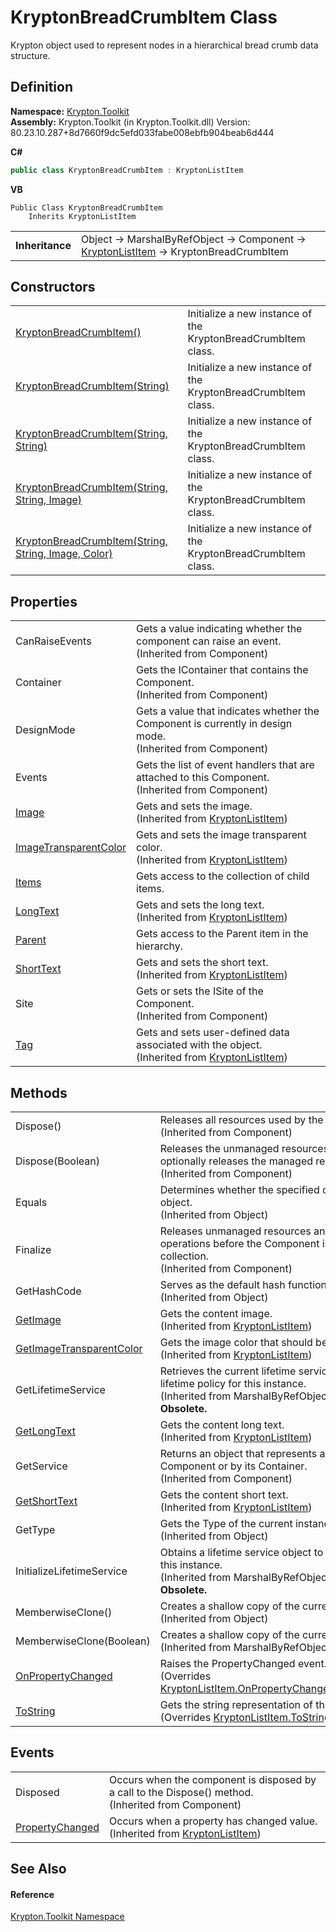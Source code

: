 # KryptonBreadCrumbItem Class


Krypton object used to represent nodes in a hierarchical bread crumb data structure.



## Definition
**Namespace:** <a href="79d2eac2-21f4-54ff-7552-b20c33c30600.md">Krypton.Toolkit</a>  
**Assembly:** Krypton.Toolkit (in Krypton.Toolkit.dll) Version: 80.23.10.287+8d7660f9dc5efd033fabe008ebfb904beab6d444

**C#**
``` C#
public class KryptonBreadCrumbItem : KryptonListItem
```
**VB**
``` VB
Public Class KryptonBreadCrumbItem
	Inherits KryptonListItem
```

<table><tr><td><strong>Inheritance</strong></td><td>Object  →  MarshalByRefObject  →  Component  →  <a href="33541c9a-6117-f59c-b8b8-6a1804a64d9c.md">KryptonListItem</a>  →  KryptonBreadCrumbItem</td></tr>
</table>



## Constructors
<table>
<tr>
<td><a href="30aa0ea2-0f66-9ab0-3334-61b06fb6c9b3.md">KryptonBreadCrumbItem()</a></td>
<td>Initialize a new instance of the KryptonBreadCrumbItem class.</td></tr>
<tr>
<td><a href="2717a91f-e476-0fa1-e10e-0003aa5690fc.md">KryptonBreadCrumbItem(String)</a></td>
<td>Initialize a new instance of the KryptonBreadCrumbItem class.</td></tr>
<tr>
<td><a href="a6fe4b0a-0149-dfa2-7ae0-91f88d389016.md">KryptonBreadCrumbItem(String, String)</a></td>
<td>Initialize a new instance of the KryptonBreadCrumbItem class.</td></tr>
<tr>
<td><a href="e624d4a2-b8d8-8692-ccdd-2cad58f7a62d.md">KryptonBreadCrumbItem(String, String, Image)</a></td>
<td>Initialize a new instance of the KryptonBreadCrumbItem class.</td></tr>
<tr>
<td><a href="e4255e57-70ed-ce36-be61-4dca0483fadf.md">KryptonBreadCrumbItem(String, String, Image, Color)</a></td>
<td>Initialize a new instance of the KryptonBreadCrumbItem class.</td></tr>
</table>

## Properties
<table>
<tr>
<td>CanRaiseEvents</td>
<td>Gets a value indicating whether the component can raise an event.<br />(Inherited from Component)</td></tr>
<tr>
<td>Container</td>
<td>Gets the IContainer that contains the Component.<br />(Inherited from Component)</td></tr>
<tr>
<td>DesignMode</td>
<td>Gets a value that indicates whether the Component is currently in design mode.<br />(Inherited from Component)</td></tr>
<tr>
<td>Events</td>
<td>Gets the list of event handlers that are attached to this Component.<br />(Inherited from Component)</td></tr>
<tr>
<td><a href="d7c5ed86-a1fb-6260-d277-6355a9136d1e.md">Image</a></td>
<td>Gets and sets the image.<br />(Inherited from <a href="33541c9a-6117-f59c-b8b8-6a1804a64d9c.md">KryptonListItem</a>)</td></tr>
<tr>
<td><a href="616cf105-4c43-a81e-64a2-01e2cadd8b4c.md">ImageTransparentColor</a></td>
<td>Gets and sets the image transparent color.<br />(Inherited from <a href="33541c9a-6117-f59c-b8b8-6a1804a64d9c.md">KryptonListItem</a>)</td></tr>
<tr>
<td><a href="9d6bc6a8-1e76-643d-693c-3731761a9e79.md">Items</a></td>
<td>Gets access to the collection of child items.</td></tr>
<tr>
<td><a href="9b68f298-200e-dfea-7eb5-6445b1788f75.md">LongText</a></td>
<td>Gets and sets the long text.<br />(Inherited from <a href="33541c9a-6117-f59c-b8b8-6a1804a64d9c.md">KryptonListItem</a>)</td></tr>
<tr>
<td><a href="cc1cccb3-7c6a-8f9d-42dd-2a5b3b9e725d.md">Parent</a></td>
<td>Gets access to the Parent item in the hierarchy.</td></tr>
<tr>
<td><a href="ccb56980-5664-e2a4-5215-90f794cd8e53.md">ShortText</a></td>
<td>Gets and sets the short text.<br />(Inherited from <a href="33541c9a-6117-f59c-b8b8-6a1804a64d9c.md">KryptonListItem</a>)</td></tr>
<tr>
<td>Site</td>
<td>Gets or sets the ISite of the Component.<br />(Inherited from Component)</td></tr>
<tr>
<td><a href="e847fbbc-44a4-02dd-9249-4db97f4d2383.md">Tag</a></td>
<td>Gets and sets user-defined data associated with the object.<br />(Inherited from <a href="33541c9a-6117-f59c-b8b8-6a1804a64d9c.md">KryptonListItem</a>)</td></tr>
</table>

## Methods
<table>
<tr>
<td>Dispose()</td>
<td>Releases all resources used by the Component.<br />(Inherited from Component)</td></tr>
<tr>
<td>Dispose(Boolean)</td>
<td>Releases the unmanaged resources used by the Component and optionally releases the managed resources.<br />(Inherited from Component)</td></tr>
<tr>
<td>Equals</td>
<td>Determines whether the specified object is equal to the current object.<br />(Inherited from Object)</td></tr>
<tr>
<td>Finalize</td>
<td>Releases unmanaged resources and performs other cleanup operations before the Component is reclaimed by garbage collection.<br />(Inherited from Component)</td></tr>
<tr>
<td>GetHashCode</td>
<td>Serves as the default hash function.<br />(Inherited from Object)</td></tr>
<tr>
<td><a href="54e80074-fd39-95ef-456c-74067b4d36d1.md">GetImage</a></td>
<td>Gets the content image.<br />(Inherited from <a href="33541c9a-6117-f59c-b8b8-6a1804a64d9c.md">KryptonListItem</a>)</td></tr>
<tr>
<td><a href="fa150f7f-4856-2840-e6e3-9c4969cfc7d6.md">GetImageTransparentColor</a></td>
<td>Gets the image color that should be transparent.<br />(Inherited from <a href="33541c9a-6117-f59c-b8b8-6a1804a64d9c.md">KryptonListItem</a>)</td></tr>
<tr>
<td>GetLifetimeService</td>
<td>Retrieves the current lifetime service object that controls the lifetime policy for this instance.<br />(Inherited from MarshalByRefObject)<br /><strong>Obsolete.</strong></td></tr>
<tr>
<td><a href="90d6b708-ed2f-f9cc-62af-2a0a2c2c9925.md">GetLongText</a></td>
<td>Gets the content long text.<br />(Inherited from <a href="33541c9a-6117-f59c-b8b8-6a1804a64d9c.md">KryptonListItem</a>)</td></tr>
<tr>
<td>GetService</td>
<td>Returns an object that represents a service provided by the Component or by its Container.<br />(Inherited from Component)</td></tr>
<tr>
<td><a href="c16b36f0-94b5-3273-9847-424b2f91c19d.md">GetShortText</a></td>
<td>Gets the content short text.<br />(Inherited from <a href="33541c9a-6117-f59c-b8b8-6a1804a64d9c.md">KryptonListItem</a>)</td></tr>
<tr>
<td>GetType</td>
<td>Gets the Type of the current instance.<br />(Inherited from Object)</td></tr>
<tr>
<td>InitializeLifetimeService</td>
<td>Obtains a lifetime service object to control the lifetime policy for this instance.<br />(Inherited from MarshalByRefObject)<br /><strong>Obsolete.</strong></td></tr>
<tr>
<td>MemberwiseClone()</td>
<td>Creates a shallow copy of the current Object.<br />(Inherited from Object)</td></tr>
<tr>
<td>MemberwiseClone(Boolean)</td>
<td>Creates a shallow copy of the current MarshalByRefObject object.<br />(Inherited from MarshalByRefObject)</td></tr>
<tr>
<td><a href="d6a9e2f8-4e9d-016c-1f44-61272b0123df.md">OnPropertyChanged</a></td>
<td>Raises the PropertyChanged event.<br />(Overrides <a href="93cf43de-c18a-bcd4-88db-7bed16b71e63.md">KryptonListItem.OnPropertyChanged(PropertyChangedEventArgs)</a>)</td></tr>
<tr>
<td><a href="e71d9b7c-28fa-7c50-1ea8-666f76a7897e.md">ToString</a></td>
<td>Gets the string representation of the object.<br />(Overrides <a href="8ba0adb8-1240-8ff5-8fe7-09f61912073f.md">KryptonListItem.ToString()</a>)</td></tr>
</table>

## Events
<table>
<tr>
<td>Disposed</td>
<td>Occurs when the component is disposed by a call to the Dispose() method.<br />(Inherited from Component)</td></tr>
<tr>
<td><a href="120d3467-d20f-988e-1b37-266721a28271.md">PropertyChanged</a></td>
<td>Occurs when a property has changed value.<br />(Inherited from <a href="33541c9a-6117-f59c-b8b8-6a1804a64d9c.md">KryptonListItem</a>)</td></tr>
</table>

## See Also


#### Reference
<a href="79d2eac2-21f4-54ff-7552-b20c33c30600.md">Krypton.Toolkit Namespace</a>  
